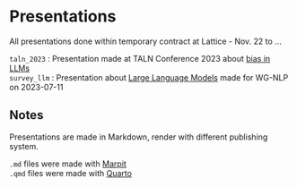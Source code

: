 # Presentations
All presentations done within temporary contract at Lattice - Nov. 22 to ...

`taln_2023` : Presentation made at TALN Conference 2023 about [bias in LLMs](https://coria-taln-2023.sciencesconf.org/480736/document)  
`survey_llm` : Presentation about [Large Language Models](https://arxiv.org/abs/2303.18223) made for WG-NLP on 2023-07-11  

## Notes

Presentations are made in Markdown, render with different publishing system.

`.md` files were made with [Marpit](https://marpit.marp.app/)  
`.qmd` files were made with [Quarto](https://quarto.org/)
